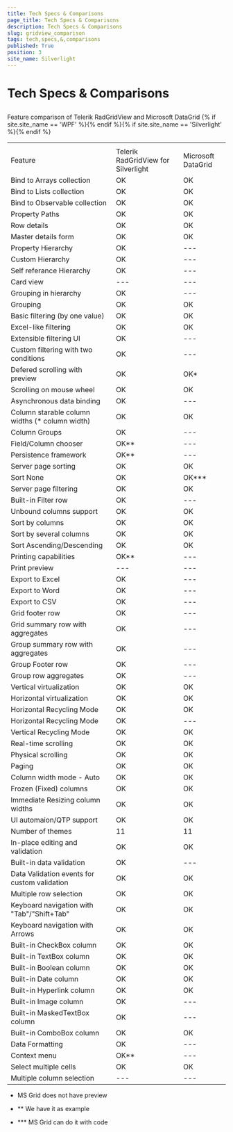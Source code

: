 ```yaml
---
title: Tech Specs & Comparisons
page_title: Tech Specs & Comparisons
description: Tech Specs & Comparisons
slug: gridview_comparison
tags: tech,specs,&,comparisons
published: True
position: 3
site_name: Silverlight
---
```


# Tech Specs & Comparisons



## 
<table>Feature comparison of Telerik RadGridView and Microsoft DataGrid <th><tr><td>Feature</td><td>Telerik RadGridView for Silverlight</td><td>Microsoft DataGrid</td></tr></th><tr><td>Bind to Arrays collection</td><td>OK</td><td>OK</td></tr><tr><td>Bind to Lists collection</td><td>OK</td><td>OK</td></tr><tr><td>Bind to Observable collection</td><td>OK</td><td>OK</td></tr><tr><td>Property Paths</td><td>OK</td><td>OK</td></tr><tr><td>Row details</td><td>OK</td><td>OK</td></tr><tr><td>Master details form</td><td>OK</td><td>OK</td></tr><tr><td>Property Hierarchy</td><td>OK</td><td>---</td></tr><tr><td>Custom Hierarchy</td><td>OK</td><td>---</td></tr><tr><td>Self referance Hierarchy</td><td>OK</td><td>---</td></tr><tr><td>Card view</td><td>---</td><td>---</td></tr><tr><td>Grouping in hierarchy</td><td>OK</td><td>---</td></tr><tr><td>Grouping</td><td>OK</td><td>OK</td></tr><tr><td>Basic filtering (by one value)</td><td>OK</td><td>OK</td></tr><tr><td>Excel-like filtering</td><td>OK</td><td>OK</td></tr><tr><td>Extensible filtering UI</td><td>OK</td><td>---</td></tr><tr><td>Custom filtering with two conditions</td><td>OK</td><td>---</td></tr><tr><td>Defered scrolling with preview</td><td>OK</td><td>OK*</td></tr><tr><td>Scrolling on mouse wheel</td><td>OK</td><td>OK</td></tr><tr><td>Asynchronous data binding</td><td>OK</td><td>---</td></tr><tr><td>Column starable column widths (* column width)</td><td>OK</td><td>OK</td></tr><tr><td>Column Groups</td><td>OK</td><td>---</td></tr><tr><td>Field/Column chooser</td><td>OK**</td><td>---</td></tr><tr><td>Persistence framework</td><td>OK**</td><td>---</td></tr><tr><td>Server page sorting</td><td>OK</td><td>OK</td></tr><tr><td>Sort None</td><td>OK</td><td>OK***</td></tr><tr><td>Server page filtering</td><td>OK</td><td>OK</td></tr><tr><td>Built-in Filter row</td><td>OK</td><td>---</td></tr><tr><td>Unbound columns support</td><td>OK </td><td>OK </td></tr><tr><td>Sort by columns</td><td>OK</td><td>OK</td></tr><tr><td>Sort by several columns</td><td>OK</td><td>OK</td></tr><tr><td>Sort Ascending/Descending</td><td>OK </td><td>OK </td></tr><tr><td>Printing capabilities</td><td>OK** </td><td>---</td></tr><tr><td>Print preview</td><td>---</td><td>---</td></tr><tr><td>Export to Excel</td><td>OK </td><td>---</td></tr><tr><td>Export to Word</td><td>OK </td><td>---</td></tr><tr><td>Export to CSV</td><td>OK </td><td>---</td></tr><tr><td>Grid footer row</td><td>OK</td><td>---</td></tr><tr><td>Grid summary row with aggregates</td><td>OK</td><td>--- </td></tr><tr><td>Group summary row with aggregates</td><td>OK </td><td>--- </td></tr><tr><td>Group Footer row</td><td>OK</td><td>---</td></tr><tr><td>Group row aggregates</td><td>OK </td><td>---</td></tr><tr><td>Vertical virtualization</td><td>OK </td><td>OK </td></tr><tr><td>Horizontal virtualization</td><td>OK </td><td>OK</td></tr>{% if site.site_name == 'WPF' %}<tr><td>Horizontal Recycling Mode</td><td>OK</td><td>OK</td></tr>{% endif %}{% if site.site_name == 'Silverlight' %}<tr><td>Horizontal Recycling Mode</td><td>OK</td><td>---</td></tr>{% endif %}<tr><td>Vertical Recycling Mode</td><td>OK</td><td>OK</td></tr><tr><td>Real-time scrolling</td><td>OK</td><td>OK</td></tr><tr><td>Physical scrolling</td><td>OK</td><td>OK</td></tr><tr><td>Paging</td><td>OK</td><td>OK</td></tr><tr><td>Column width mode - Auto</td><td>OK</td><td>OK</td></tr><tr><td>Frozen (Fixed) columns</td><td>OK</td><td>OK</td></tr><tr><td>Immediate Resizing column widths</td><td>OK</td><td>OK</td></tr><tr><td>UI automaion/QTP support</td><td>OK</td><td>OK</td></tr><tr><td>Number of themes</td><td>11</td><td>11</td></tr><tr><td>In-place editing and validation</td><td>OK</td><td>OK</td></tr><tr><td>Built-in data validation</td><td>OK</td><td>---</td></tr><tr><td>Data Validation events for custom validation</td><td>OK</td><td>OK</td></tr><tr><td>Multiple row selection</td><td>OK</td><td>OK</td></tr><tr><td>Keyboard navigation with "Tab"/"Shift+Tab"</td><td>OK</td><td>OK</td></tr><tr><td>Keyboard navigation with Arrows</td><td>OK</td><td>OK</td></tr><tr><td>Built-in CheckBox column</td><td>OK</td><td>OK</td></tr><tr><td>Built-in TextBox column</td><td>OK</td><td>OK</td></tr><tr><td>Built-in Boolean column</td><td>OK</td><td>OK</td></tr><tr><td>Built-in Date column</td><td>OK</td><td>OK</td></tr><tr><td>Built-in Hyperlink column</td><td>OK</td><td>OK</td></tr><tr><td>Built-in Image column</td><td>OK</td><td>---</td></tr><tr><td>Built-in MaskedTextBox column</td><td>OK</td><td>---</td></tr><tr><td>Built-in ComboBox column</td><td>OK</td><td>OK</td></tr><tr><td>Data Formatting</td><td>OK</td><td>---</td></tr><tr><td>Context menu</td><td>OK** </td><td>--- </td></tr><tr><td>Select multiple cells</td><td>OK </td><td>OK</td></tr><tr><td>Multiple column selection</td><td>---</td><td>---</td></tr></table>

*  MS Grid does not have preview
           

* ** We have it as example
          

* *** MS Grid can do it with code
          
